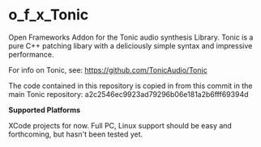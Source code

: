 o_f_x_Tonic
===========

Open Frameworks Addon for the Tonic audio synthesis Library. Tonic is a pure C++ patching libary with a deliciously simple syntax and impressive performance. 

For info on Tonic, see:
https://github.com/TonicAudio/Tonic

The code contained in this repository is copied in from this commit in the main Tonic repository:
a2c2546ec9923ad79296b06e181a2b6fff69394d

__Supported Platforms__

XCode projects for now. Full PC, Linux support should be easy and forthcoming, but hasn't been tested yet.
